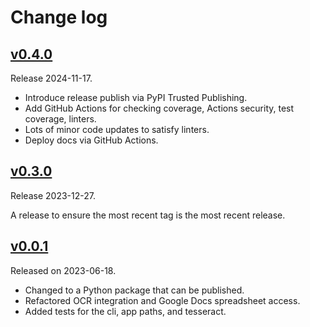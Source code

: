 # Change log

## [v0.4.0](https://github.com/cofiem/screenshot-ocr/releases/tag/v0.4.0)

Release 2024-11-17.

- Introduce release publish via PyPI Trusted Publishing.
- Add GitHub Actions for checking coverage, Actions security, test coverage, linters.
- Lots of minor code updates to satisfy linters.
- Deploy docs via GitHub Actions.

## [v0.3.0](https://github.com/cofiem/screenshot-ocr/releases/tag/v0.3.0)

Release 2023-12-27.

A release to ensure the most recent tag is the most recent release.

## [v0.0.1](https://github.com/cofiem/screenshot-ocr/releases/tag/v0.0.1)

Released on 2023-06-18.

- Changed to a Python package that can be published.
- Refactored OCR integration and Google Docs spreadsheet access.
- Added tests for the cli, app paths, and tesseract.
